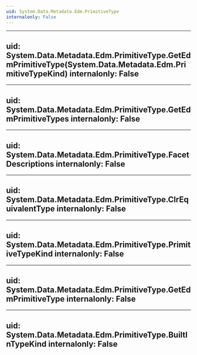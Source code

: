 ```yaml
---
uid: System.Data.Metadata.Edm.PrimitiveType
internalonly: False
---
```


---
uid: System.Data.Metadata.Edm.PrimitiveType.GetEdmPrimitiveType(System.Data.Metadata.Edm.PrimitiveTypeKind)
internalonly: False
---

---
uid: System.Data.Metadata.Edm.PrimitiveType.GetEdmPrimitiveTypes
internalonly: False
---

---
uid: System.Data.Metadata.Edm.PrimitiveType.FacetDescriptions
internalonly: False
---

---
uid: System.Data.Metadata.Edm.PrimitiveType.ClrEquivalentType
internalonly: False
---

---
uid: System.Data.Metadata.Edm.PrimitiveType.PrimitiveTypeKind
internalonly: False
---

---
uid: System.Data.Metadata.Edm.PrimitiveType.GetEdmPrimitiveType
internalonly: False
---

---
uid: System.Data.Metadata.Edm.PrimitiveType.BuiltInTypeKind
internalonly: False
---
